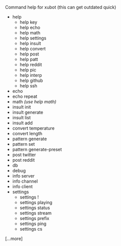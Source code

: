 Command help for xubot
(this can get outdated quick)

 * help
   * help key
   * help echo
   * help math
   * help settings
   * help insult
   * help convert
   * help post
   * help patt
   * help reddit
   * help pic
   * help interp
   * help github 
   * help ssh
* echo
* echo repeat
* math *(use help math)*
* insult init
* insult generate
* insult list
* insult add
* convert temperature
* convert length
* pattern generate
* pattern set
* pattern generate-preset
* post twitter
* post reddit
* db
* debug
* info server
* info channel
* info client
* settings
  * settings !
  * settings playing
  * settings status
  * settings stream
  * settings prefix
  * settings ping
  * settings cs

[...more]
